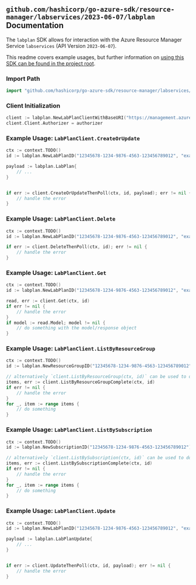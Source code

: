 
## `github.com/hashicorp/go-azure-sdk/resource-manager/labservices/2023-06-07/labplan` Documentation

The `labplan` SDK allows for interaction with the Azure Resource Manager Service `labservices` (API Version `2023-06-07`).

This readme covers example usages, but further information on [using this SDK can be found in the project root](https://github.com/hashicorp/go-azure-sdk/tree/main/docs).

### Import Path

```go
import "github.com/hashicorp/go-azure-sdk/resource-manager/labservices/2023-06-07/labplan"
```


### Client Initialization

```go
client := labplan.NewLabPlanClientWithBaseURI("https://management.azure.com")
client.Client.Authorizer = authorizer
```


### Example Usage: `LabPlanClient.CreateOrUpdate`

```go
ctx := context.TODO()
id := labplan.NewLabPlanID("12345678-1234-9876-4563-123456789012", "example-resource-group", "labPlanValue")

payload := labplan.LabPlan{
	// ...
}


if err := client.CreateOrUpdateThenPoll(ctx, id, payload); err != nil {
	// handle the error
}
```


### Example Usage: `LabPlanClient.Delete`

```go
ctx := context.TODO()
id := labplan.NewLabPlanID("12345678-1234-9876-4563-123456789012", "example-resource-group", "labPlanValue")

if err := client.DeleteThenPoll(ctx, id); err != nil {
	// handle the error
}
```


### Example Usage: `LabPlanClient.Get`

```go
ctx := context.TODO()
id := labplan.NewLabPlanID("12345678-1234-9876-4563-123456789012", "example-resource-group", "labPlanValue")

read, err := client.Get(ctx, id)
if err != nil {
	// handle the error
}
if model := read.Model; model != nil {
	// do something with the model/response object
}
```


### Example Usage: `LabPlanClient.ListByResourceGroup`

```go
ctx := context.TODO()
id := labplan.NewResourceGroupID("12345678-1234-9876-4563-123456789012", "example-resource-group")

// alternatively `client.ListByResourceGroup(ctx, id)` can be used to do batched pagination
items, err := client.ListByResourceGroupComplete(ctx, id)
if err != nil {
	// handle the error
}
for _, item := range items {
	// do something
}
```


### Example Usage: `LabPlanClient.ListBySubscription`

```go
ctx := context.TODO()
id := labplan.NewSubscriptionID("12345678-1234-9876-4563-123456789012")

// alternatively `client.ListBySubscription(ctx, id)` can be used to do batched pagination
items, err := client.ListBySubscriptionComplete(ctx, id)
if err != nil {
	// handle the error
}
for _, item := range items {
	// do something
}
```


### Example Usage: `LabPlanClient.Update`

```go
ctx := context.TODO()
id := labplan.NewLabPlanID("12345678-1234-9876-4563-123456789012", "example-resource-group", "labPlanValue")

payload := labplan.LabPlanUpdate{
	// ...
}


if err := client.UpdateThenPoll(ctx, id, payload); err != nil {
	// handle the error
}
```
